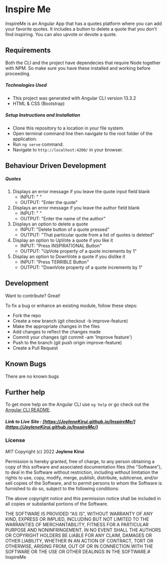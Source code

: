# Inspire Me

InspireMe is an Angular App that has a quotes platform where you can add your favorite quotes. It includes a button to delete a quote that you don't find inspiring. You can also upvote or devote a quote.

## Requirements

Both the CLI and the project have dependecies that require Node together with NPM. So make sure you have these installed and working before proceeding.

##### Technologies Used

- This project was generated with Angular CLI version 13.3.2
- HTML & CSS (Bootstrap)

##### Setup Instructions and Installation

- Clone this repository to a location in your file system.
- Open terminal command line then navigate to the root folder of the application.
- Run `ng serve` command.
- Navigate to `http://localhost:4200/` in your browser.


## Behaviour Driven Development

##### Quotes

1. Displays an error message if you leave the quote input field blank
   - INPUT: " " 
   - OUTPUT: "Enter the quote" 
2. Displays an error message if you leave the author field blank
   - INPUT: " " 
   - OUTPUT: "Enter the name of the author"
3. Displays an option to delete a quote
   - INPUT: "Delete button of a quote pressed" 
   - OUTPUT: "That particular quote from a list of quotes is deleted"
4. Display an option to UpVote a quote if you like it
   - INPUT: "Press INSPIRATIONAL Button"
   - OUTPUT: "UpVote property of a quote increments by 1" 
5. Display an option to DownVote a quote if you dislike it
   - INPUT: "Press TERRIBLE Button"
   - OUTPUT: "DownVote property of a quote increments by 1" 


## Development
Want to contribute? Great!

To fix a bug or enhance an existing module, follow these steps:
- Fork the repo
- Create a new branch (git checkout -b improve-feature)
- Make the appropriate changes in the files
- Add changes to reflect the changes made
- Commit your changes (git commit -am 'Improve feature')
- Push to the branch (git push origin improve-feature)
- Create a Pull Request


## Known Bugs
There are no known bugs


## Further help

To get more help on the Angular CLI use `ng help` or go check out the [Angular CLI README](https://github.com/angular/angular-cli/blob/master/README.md).


##### Link to Live Site : [https://JoyleneKirui.github.io/InspireMe/](https://JoyleneKirui.github.io/InspireMe/)

### License

*MIT*
Copyright (c) 2022 **Joylene Kirui**

Permission is hereby granted, free of charge, to any person obtaining a copy of this software and associated documentation files (the "Software"), to deal in the Software without restriction, including without limitation the rights to use, copy, modify, merge, publish, distribute, sublicense, and/or sell copies of the Software, and to permit persons to whom the Software is furnished to do so, subject to the following conditions:

The above copyright notice and this permission notice shall be included in all copies or substantial portions of the Software.

THE SOFTWARE IS PROVIDED "AS IS", WITHOUT WARRANTY OF ANY KIND, EXPRESS OR IMPLIED, INCLUDING BUT NOT LIMITED TO THE WARRANTIES OF MERCHANTABILITY, FITNESS FOR A PARTICULAR PURPOSE AND NONINFRINGEMENT. IN NO EVENT SHALL THE AUTHORS OR COPYRIGHT HOLDERS BE LIABLE FOR ANY CLAIM, DAMAGES OR OTHER LIABILITY, WHETHER IN AN ACTION OF CONTRACT, TORT OR OTHERWISE, ARISING FROM, OUT OF OR IN CONNECTION WITH THE SOFTWARE OR THE USE OR OTHER DEALINGS IN THE SOFTWARE.# InspireMe
